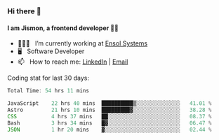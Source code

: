 ### Hi there 👋

#### I am Jismon, a frontend developer 👦🏻

- 🧑🏻‍💻   &nbsp; I’m currently working at <a href='https://www.ensolsystems.com/' target="_blank">Ensol Systems</a>
- 🖥   &nbsp; Software Developer
- 📫   &nbsp; How to reach me: <a href='https://www.linkedin.com/in/jismonthomas/'>LinkedIn</a> | <a href='mailto:hellojismonthomas@gmail.com'>Email</a>

Coding stat for last 30 days:
<!--START_SECTION:waka-->

```javascript
Total Time: 54 hrs 11 mins

JavaScript    22 hrs 40 mins  ██████████▒░░░░░░░░░░░░░░   41.01 %
Astro         21 hrs 10 mins  █████████▓░░░░░░░░░░░░░░░   38.28 %
CSS           4 hrs 37 mins   ██░░░░░░░░░░░░░░░░░░░░░░░   08.37 %
Bash          3 hrs 34 mins   █▓░░░░░░░░░░░░░░░░░░░░░░░   06.47 %
JSON          1 hr 20 mins    ▓░░░░░░░░░░░░░░░░░░░░░░░░   02.44 %
```

<!--END_SECTION:waka-->

<!--
**jismonthomas/jismonthomas** is a ✨ _special_ ✨ repository because its `README.md` (this file) appears on your GitHub profile.

Here are some ideas to get you started:

- 🔭 I’m currently working on ...
- 🌱 I’m currently learning ...
- 👯 I’m looking to collaborate on ...
- 🤔 I’m looking for help with ...
- 💬 Ask me about ...
- 📫 How to reach me: ...
- 😄 Pronouns: ...
- ⚡ Fun fact: ...
-->
